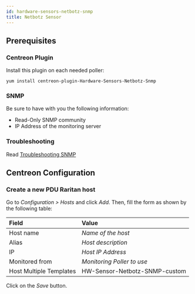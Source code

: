 ```yaml
---
id: hardware-sensors-netbotz-snmp
title: Netbotz Sensor
---
```


## Prerequisites

### Centreon Plugin

Install this plugin on each needed poller:

``` shell
yum install centreon-plugin-Hardware-Sensors-Netbotz-Snmp
```

### SNMP

Be sure to have with you the following information:

- Read-Only SNMP community
- IP Address of the monitoring server

### Troubleshooting

Read [Troubleshooting
SNMP](../tutorials/troubleshooting-plugins#snmp-checks)

## Centreon Configuration

### Create a new PDU Raritan host

Go to *Configuration \> Hosts* and click *Add*. Then, fill the form as shown by
the following table:

| Field                   | Value                         |
| :---------------------- | :---------------------------- |
| Host name               | *Name of the host*            |
| Alias                   | *Host description*            |
| IP                      | *Host IP Address*             |
| Monitored from          | *Monitoring Poller to use*    |
| Host Multiple Templates | HW-Sensor-Netbotz-SNMP-custom |

Click on the *Save* button.
